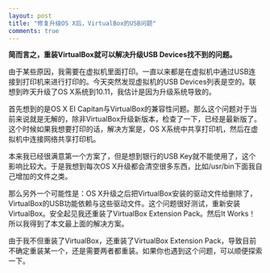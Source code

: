 ```yaml
---
layout: post
title: "修复升级OS X后，VirtualBox的USB问题"
comments: true
---
```


**简而言之，重装VirtualBox就可以解决升级USB Devices找不到的问题。**

由于某些原因，我需要在虚拟机里面打印。一直以来都是在虚拟机中通过USB连接到打印机来进行打印的。今天突然发现虚拟机的USB Devices列表是空的。联想到昨天升级了OS X系统到10.11，我估计是因为升级系统导致的。

首先想到的是OS X EI Capitan与VirtualBox的兼容性问题。那么这个问题对于当前来说就是无解的，除非VirtualBox升级新版本，检查了一下，已经是最新版了。这个时候如果我想要打印的话，解决方案是，OS X系统中共享打印机，然后在虚拟机中连接网络共享打印机。

本来我已经很满意第一个方案了，但是想到银行的USB Key就不能使用了，这个影响比较大。于是我想到每次OS X升级都会清空很多东西，比如/usr/bin下面我自己增加的文件之类。

那么另外一个可能性是：OS X升级之后把VirtualBox安装的驱动文件给删除了，VirtualBox的USB功能依赖与这些驱动文件。这个问题很好测试，重新安装VirtualBox。安全起见我还重装了VirtualBox Extension Pack。然后It Works！所以我得到了本文最上面的解决方案。

由于我不但重装了VirtualBox，还重装了VirtualBox Extension Pack，导致目前不确定重装某一个，还是需要两者都重装。如果你也遇到这个问题，可以顺便探索一下。
